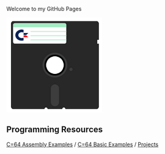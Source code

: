 Welcome to my GitHub Pages

![logo](floppy.png)

## Programming Resources

[C=64 Assembly Examples](asm-tutorials.md) / [C=64 Basic Examples](basic/) / [Projects][3]

[3]:(Projects/)

 

